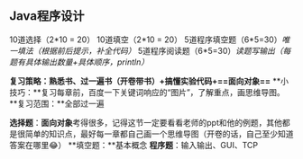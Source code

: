 ## Java程序设计

10道选择（2\*10 = 20）
10道填空（2\*10 = 20）
5道程序填空题（6\*5=30）*唯一填法（根据前后提示，补全代码）*
5道程序阅读题（6\*5=30）*读题写输出（每题有具体输出数量+具体顺序，println）*

**复习策略：**熟悉书、过一遍书（开卷带书）+搞懂实验代码+**==面向对象==**
**小技巧：**复习每章前，百度一下关键词响应的“图片”，了解重点，画思维导图。
**复习范围：**全部过一遍

**选择题**：**面向对象**考得很多，记得这节一定要看看老师的ppt和他的例题，其他都是很简单的知识点，最好每一章都自己画一个思维导图（开卷的话，自己至少知道答案在哪里😂）
**填空题：**基本概念
**程序题**：输入输出、GUI、TCP
